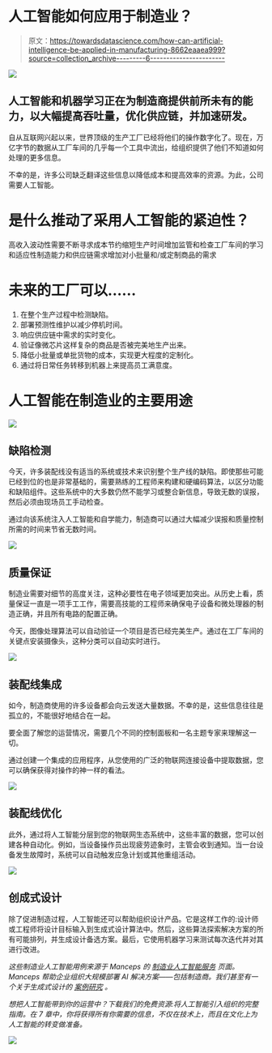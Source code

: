 # 人工智能如何应用于制造业？

> 原文：<https://towardsdatascience.com/how-can-artificial-intelligence-be-applied-in-manufacturing-8662eaaea999?source=collection_archive---------6----------------------->

![](img/275197ec918db4d394130687874ecb2a.png)

## 人工智能和机器学习正在为制造商提供前所未有的能力，以大幅提高吞吐量，优化供应链，并加速研发。

自从互联网兴起以来，世界顶级的生产工厂已经将他们的操作数字化了。现在，万亿字节的数据从工厂车间的几乎每一个工具中流出，给组织提供了他们不知道如何处理的更多信息。

不幸的是，许多公司缺乏翻译这些信息以降低成本和提高效率的资源。为此，公司需要人工智能。

# 是什么推动了采用人工智能的紧迫性？

高收入波动性需要不断寻求成本节约缩短生产时间增加监管和检查工厂车间的学习和适应性制造能力和供应链需求增加对小批量和/或定制商品的需求

# **未来的工厂可以……**

1.  在整个生产过程中检测缺陷。
2.  部署预测性维护以减少停机时间。
3.  响应供应链中需求的实时变化。
4.  验证像微芯片这样复杂的商品是否被完美地生产出来。
5.  降低小批量或单批货物的成本，实现更大程度的定制化。
6.  通过将日常任务转移到机器上来提高员工满意度。

# **人工智能在制造业的主要用途**

![](img/6acba5b20ac3b5dc9af4ddf45aea1d6c.png)

## **缺陷检测**

今天，许多装配线没有适当的系统或技术来识别整个生产线的缺陷。即使那些可能已经到位的也是非常基础的，需要熟练的工程师来构建和硬编码算法，以区分功能和缺陷组件。这些系统中的大多数仍然不能学习或整合新信息，导致无数的误报，然后必须由现场员工手动检查。

通过向该系统注入人工智能和自学能力，制造商可以通过大幅减少误报和质量控制所需的时间来节省无数时间。

![](img/43cf374c281671701b5aabdab10d3689.png)

## **质量保证**

制造业需要对细节的高度关注，这种必要性在电子领域更加突出。从历史上看，质量保证一直是一项手工工作，需要高技能的工程师来确保电子设备和微处理器的制造正确，并且所有电路的配置正确。

今天，图像处理算法可以自动验证一个项目是否已经完美生产。通过在工厂车间的关键点安装摄像头，这种分类可以自动实时进行。

![](img/44bfeed95d85a0c564c18b4876fa3381.png)

## **装配线集成**

如今，制造商使用的许多设备都会向云发送大量数据。不幸的是，这些信息往往是孤立的，不能很好地结合在一起。

要全面了解您的运营情况，需要几个不同的控制面板和一名主题专家来理解这一切。

通过创建一个集成的应用程序，从您使用的广泛的物联网连接设备中提取数据，您可以确保获得对操作的神一样的看法。

![](img/0d20bb9a1bae3bd3a5e2c5eb971c33f6.png)

## **装配线优化**

此外，通过将人工智能分层到您的物联网生态系统中，这些丰富的数据，您可以创建各种自动化。例如，当设备操作员出现疲劳迹象时，主管会收到通知。当一台设备发生故障时，系统可以自动触发应急计划或其他重组活动。

![](img/162a220145a5d30923f964a9fa98efa3.png)

## **创成式设计**

除了促进制造过程，人工智能还可以帮助组织设计产品。它是这样工作的:设计师或工程师将设计目标输入到生成式设计算法中。然后，这些算法探索解决方案的所有可能排列，并生成设计备选方案。最后，它使用机器学习来测试每次迭代并对其进行改进。

*这些制造业人工智能用例来源于 Manceps 的* [*制造业人工智能服务*](https://www.manceps.com/articles/case-study/use-ai-to-design-products?utm_source=Medium&utm_medium=Article&utm_campaign=Inbound&utm_content=Manufacturing) *页面。Manceps 帮助企业组织大规模部署 AI 解决方案——包括制造商。我们甚至有一个关于生成式设计的* [*案例研究*](https://www.manceps.com/articles/case-study/use-ai-to-design-products?utm_source=Medium&utm_medium=Article&utm_campaign=Inbound&utm_content=Manufacturing) *。*

*想把人工智能带到你的运营中？下载我们的免费资源:将人工智能引入组织的完整指南。在 7 章中，你将获得所有你需要的信息，不仅在技术上，而且在文化上为人工智能的转变做准备。*

[![](img/a49b458b3c2ebee85d7cb6d987c6efe5.png)](https://www.manceps.com/resources/complete-ai-guide?utm_source=Medium&utm_medium=Post&utm_campaign=How%20Can%20Artificial%20Intelligence%20Be%20Applied%20in%20Manufacturing%3F)
